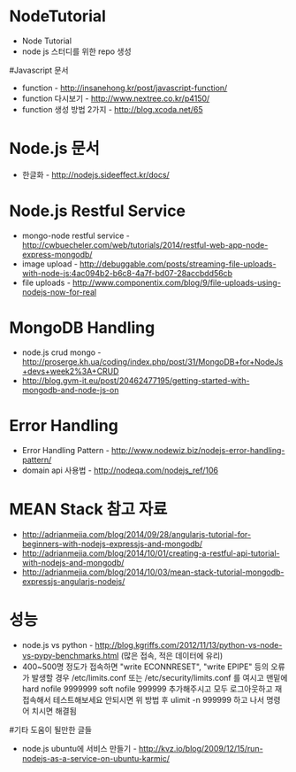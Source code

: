 # NodeTutorial
* Node Tutorial
* node js 스터디를 위한 repo 생성

#Javascript 문서
* function - http://insanehong.kr/post/javascript-function/ 
* function 다시보기 - http://www.nextree.co.kr/p4150/
* function 생성 방법 2가지 - http://blog.xcoda.net/65


# Node.js 문서 
* 한글화 - http://nodejs.sideeffect.kr/docs/ 

# Node.js Restful Service
* mongo-node restful service - http://cwbuecheler.com/web/tutorials/2014/restful-web-app-node-express-mongodb/
* image upload - http://debuggable.com/posts/streaming-file-uploads-with-node-js:4ac094b2-b6c8-4a7f-bd07-28accbdd56cb
* file uploads - http://www.componentix.com/blog/9/file-uploads-using-nodejs-now-for-real 

# MongoDB Handling
* node.js crud mongo - http://proserge.kh.ua/coding/index.php/post/31/MongoDB+for+NodeJs+devs+week2%3A+CRUD
* http://blog.gvm-it.eu/post/20462477195/getting-started-with-mongodb-and-node-js-on

# Error Handling
* Error Handling Pattern - http://www.nodewiz.biz/nodejs-error-handling-pattern/ 
* domain api 사용법 - http://nodeqa.com/nodejs_ref/106

# MEAN Stack 참고 자료
* http://adrianmejia.com/blog/2014/09/28/angularjs-tutorial-for-beginners-with-nodejs-expressjs-and-mongodb/
* http://adrianmejia.com/blog/2014/10/01/creating-a-restful-api-tutorial-with-nodejs-and-mongodb/ 
* http://adrianmejia.com/blog/2014/10/03/mean-stack-tutorial-mongodb-expressjs-angularjs-nodejs/


# 성능
* node.js vs python - http://blog.kgriffs.com/2012/11/13/python-vs-node-vs-pypy-benchmarks.html (많은 접속, 적은 데이터에 유리)
* 400~500명 정도가 접속하면 "write ECONNRESET", "write EPIPE" 등의 오류가 발생할 경우 
      /etc/limits.conf 또는 /etc/security/limits.conf 를 여시고 맨밑에
      hard nofile 9999999
      soft nofile 999999  추가해주시고 모두 로그아웃하고 재접속해서 테스트해보세요
      안되시면 위 방법 후 ulimit -n 999999 하고 나서 명령어 치시면 해결됨

#기타 도움이 될만한 글들
* node.js ubuntu에 서비스 만들기 - http://kvz.io/blog/2009/12/15/run-nodejs-as-a-service-on-ubuntu-karmic/

